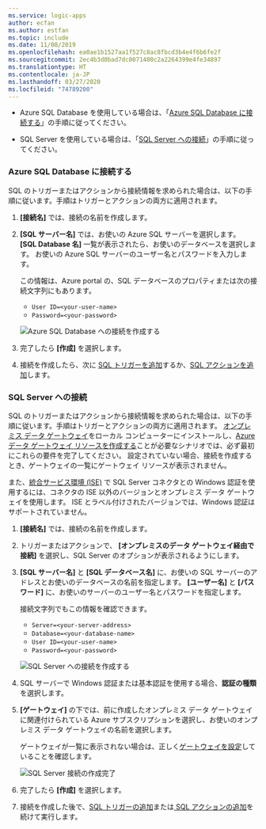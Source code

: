 ```yaml
---
ms.service: logic-apps
author: ecfan
ms.author: estfan
ms.topic: include
ms.date: 11/08/2019
ms.openlocfilehash: ea0ae1b1527aa1f527c8ac8fbcd3b4e4f6b6fe2f
ms.sourcegitcommit: 2ec4b3d0bad7dc0071400c2a2264399e4fe34897
ms.translationtype: HT
ms.contentlocale: ja-JP
ms.lasthandoff: 03/27/2020
ms.locfileid: "74789200"
---
```

* Azure SQL Database を使用している場合は、「[Azure SQL Database に接続する](#connect-azure-sql-db)」の手順に従ってください。

* SQL Server を使用している場合は、「[SQL Server への接続](#connect-sql-server)」の手順に従ってください。

<a name="connect-azure-sql-db"></a>

### <a name="connect-to-azure-sql-database"></a>Azure SQL Database に接続する

SQL のトリガーまたはアクションから接続情報を求められた場合は、以下の手順に従います。手順はトリガーとアクションの両方に適用されます。

1. **[接続名]** では、接続の名前を作成します。

1. **[SQL サーバー名]** では、お使いの Azure SQL サーバーを選択します。 **[SQL Database 名]** 一覧が表示されたら、お使いのデータベースを選択します。 お使いの Azure SQL サーバーのユーザー名とパスワードを入力します。

   この情報は、Azure portal の、SQL データベースのプロパティまたは次の接続文字列にもあります。

   * `User ID=<your-user-name>`
   * `Password=<your-password>`

   ![Azure SQL Database への接続を作成する](./media/connectors-create-api-sqlazure/azure-sql-database-create-connection.png)

1. 完了したら **[作成]** を選択します。

1. 接続を作成したら、次に [SQL トリガーを追加](#add-sql-trigger)するか、[SQL アクションを追加](#add-sql-action)します。

<a name="connect-sql-server"></a>

### <a name="connect-to-sql-server"></a>SQL Server への接続

SQL のトリガーまたはアクションから接続情報を求められた場合は、以下の手順に従います。手順はトリガーとアクションの両方に適用されます。 [オンプレミス データ ゲートウェイ](https://docs.microsoft.com/azure/logic-apps/logic-apps-gateway-install)をローカル コンピューターにインストールし、[Azure データ ゲートウェイ リソースを作成する](https://docs.microsoft.com/azure/logic-apps/logic-apps-gateway-connection)ことが必要なシナリオでは、必ず最初にこれらの要件を完了してください。 設定されていない場合、接続を作成するとき、ゲートウェイの一覧にゲートウェイ リソースが表示されません。

また、[統合サービス環境 (ISE)](https://docs.microsoft.com/azure/logic-apps/connect-virtual-network-vnet-isolated-environment-overview) で SQL Server コネクタとの Windows 認証を使用するには、コネクタの ISE 以外のバージョンとオンプレミス データ ゲートウェイを使用します。 ISE とラベル付けされたバージョンでは、Windows 認証はサポートされていません。

1. **[接続名]** では、接続の名前を作成します。

1. トリガーまたはアクションで、 **[オンプレミスのデータ ゲートウェイ経由で接続]** を選択し、SQL Server のオプションが表示されるようにします。

1. **[SQL サーバー名]** と **[SQL データベース名]** に、お使いの SQL サーバーのアドレスとお使いのデータベースの名前を指定します。 **[ユーザー名]** と **[パスワード]** に、お使いのサーバーのユーザー名とパスワードを指定します。

   接続文字列でもこの情報を確認できます。

   * `Server=<your-server-address>`
   * `Database=<your-database-name>`
   * `User ID=<your-user-name>`
   * `Password=<your-password>`

   ![SQL Server への接続を作成する](./media/connectors-create-api-sqlazure/sql-server-create-connection.png)

1. SQL サーバーで Windows 認証または基本認証を使用する場合、**認証の種類**を選択します。

1. **[ゲートウェイ]** の下では、前に作成したオンプレミス データ ゲートウェイに関連付けられている Azure サブスクリプションを選択し、お使いのオンプレミス データ ゲートウェイの名前を選択します。

   ゲートウェイが一覧に表示されない場合は、正しく[ゲートウェイを設定](https://docs.microsoft.com/azure/logic-apps/logic-apps-gateway-connection)していることを確認します。

   ![SQL Server 接続の作成完了](./media/connectors-create-api-sqlazure/sql-server-create-connection-complete.png)

1. 完了したら **[作成]** を選択します。

1. 接続を作成した後で、[SQL トリガーの追加](#add-sql-trigger)または[ SQL アクションの追加](#add-sql-action)を続けて実行します。
